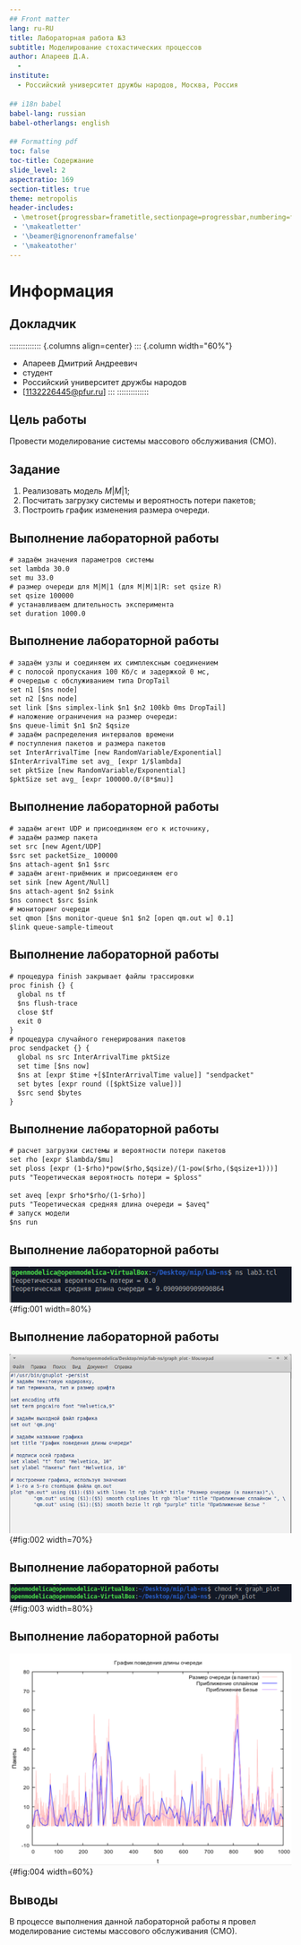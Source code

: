 ```yaml
---
## Front matter
lang: ru-RU
title: Лабораторная работа №3
subtitle: Моделирование стохастических процессов
author: Апареев Д.А.
  - 
institute:
  - Российский университет дружбы народов, Москва, Россия

## i18n babel
babel-lang: russian
babel-otherlangs: english

## Formatting pdf
toc: false
toc-title: Содержание
slide_level: 2
aspectratio: 169
section-titles: true
theme: metropolis
header-includes:
 - \metroset{progressbar=frametitle,sectionpage=progressbar,numbering=fraction}
 - '\makeatletter'
 - '\beamer@ignorenonframefalse'
 - '\makeatother'
---
```


# Информация

## Докладчик

:::::::::::::: {.columns align=center}
::: {.column width="60%"}

  * Апареев Дмитрий Андреевич
  * студент
  * Российский университет дружбы народов
  * [1132226445@pfur.ru]
:::
::::::::::::::

## Цель работы

Провести моделирование системы массового обслуживания (СМО).

## Задание

1. Реализовать модель $M|M|1$;
2. Посчитать загрузку системы и вероятность потери пакетов;
3. Построить график изменения размера очереди.

## Выполнение лабораторной работы

```
# задаём значения параметров системы
set lambda 30.0
set mu 33.0
# размер очереди для M|M|1 (для M|M|1|R: set qsize R)
set qsize 100000
# устанавливаем длительность эксперимента
set duration 1000.0
```

## Выполнение лабораторной работы

```
# задаём узлы и соединяем их симплексным соединением
# с полосой пропускания 100 Кб/с и задержкой 0 мс,
# очередью с обслуживанием типа DropTail
set n1 [$ns node]
set n2 [$ns node]
set link [$ns simplex-link $n1 $n2 100kb 0ms DropTail]
# наложение ограничения на размер очереди:
$ns queue-limit $n1 $n2 $qsize
# задаём распределения интервалов времени
# поступления пакетов и размера пакетов
set InterArrivalTime [new RandomVariable/Exponential]
$InterArrivalTime set avg_ [expr 1/$lambda]
set pktSize [new RandomVariable/Exponential]
$pktSize set avg_ [expr 100000.0/(8*$mu)]
```

## Выполнение лабораторной работы

```
# задаём агент UDP и присоединяем его к источнику,
# задаём размер пакета
set src [new Agent/UDP]
$src set packetSize_ 100000
$ns attach-agent $n1 $src
# задаём агент-приёмник и присоединяем его
set sink [new Agent/Null]
$ns attach-agent $n2 $sink
$ns connect $src $sink
# мониторинг очереди
set qmon [$ns monitor-queue $n1 $n2 [open qm.out w] 0.1]
$link queue-sample-timeout
```

## Выполнение лабораторной работы

```
# процедура finish закрывает файлы трассировки
proc finish {} {
  global ns tf
  $ns flush-trace
  close $tf
  exit 0
}
# процедура случайного генерирования пакетов
proc sendpacket {} {
  global ns src InterArrivalTime pktSize
  set time [$ns now]
  $ns at [expr $time +[$InterArrivalTime value]] "sendpacket"
  set bytes [expr round ([$pktSize value])]
  $src send $bytes
}
```

## Выполнение лабораторной работы

```
# расчет загрузки системы и вероятности потери пакетов
set rho [expr $lambda/$mu]
set ploss [expr (1-$rho)*pow($rho,$qsize)/(1-pow($rho,($qsize+1)))]
puts "Теоретическая вероятность потери = $ploss"

set aveq [expr $rho*$rho/(1-$rho)]
puts "Теоретическая средняя длина очереди = $aveq"
# запуск модели
$ns run
```

## Выполнение лабораторной работы

![Результат выполнения программы](image/1.png){#fig:001 width=80%}

## Выполнение лабораторной работы

![Листинг программы для отрисовки графика поведения длины очереди в пакетах](image/4.png){#fig:002 width=70%}

## Выполнение лабораторной работы

![Запуск программы отрисовки графика](image/2.png){#fig:003 width=80%}

## Выполнение лабораторной работы

![График поведения длины очереди](image/3.png){#fig:004 width=60%}

## Выводы

В процессе выполнения данной лабораторной работы я провел моделирование системы массового обслуживания (СМО).
